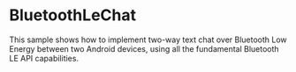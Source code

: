 # BluetoothLeChat
This sample shows how to implement two-way text chat over Bluetooth Low Energy between two Android devices, using all the fundamental Bluetooth LE API capabilities.
